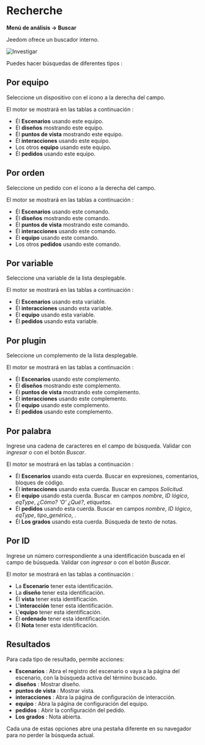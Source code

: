# Recherche
**Menú de análisis → Buscar**

Jeedom ofrece un buscador interno.

![Investigar](./images/search_intro.gif)

Puedes hacer búsquedas de diferentes tipos :

## Por equipo

Seleccione un dispositivo con el icono a la derecha del campo.

El motor se mostrará en las tablas a continuación :

- Él **Escenarios** usando este equipo.
- Él **diseños** mostrando este equipo.
- Él **puntos de vista** mostrando este equipo.
- Él **interacciones** usando este equipo.
- Los otros **equipo** usando este equipo.
- Él **pedidos** usando este equipo.

## Por orden

Seleccione un pedido con el icono a la derecha del campo.

El motor se mostrará en las tablas a continuación :

- Él **Escenarios** usando este comando.
- Él **diseños** mostrando este comando.
- Él **puntos de vista** mostrando este comando.
- Él **interacciones** usando este comando.
- Él **equipo** usando este comando.
- Los otros **pedidos** usando este comando.

## Por variable

Seleccione una variable de la lista desplegable.

El motor se mostrará en las tablas a continuación :

- Él **Escenarios** usando esta variable.
- Él **interacciones** usando esta variable.
- Él **equipo** usando esta variable.
- Él **pedidos** usando esta variable.

## Por plugin

Seleccione un complemento de la lista desplegable.

El motor se mostrará en las tablas a continuación :

- Él **Escenarios** usando este complemento.
- Él **diseños** mostrando este complemento.
- Él **puntos de vista** mostrando este complemento.
- Él **interacciones** usando este complemento.
- Él **equipo** usando este complemento.
- Él **pedidos** usando este complemento.

## Por palabra

Ingrese una cadena de caracteres en el campo de búsqueda. Validar con *ingresar* o con el botón *Buscar*.

El motor se mostrará en las tablas a continuación :

- Él **Escenarios** usando esta cuerda.
	Buscar en expresiones, comentarios, bloques de código.
- Él **interacciones** usando esta cuerda.
	Buscar en campos *Solicitud*.
- Él **equipo** usando esta cuerda.
	Buscar en campos *nombre*, *ID lógico*, *eqType*, *¿Cómo? 'O' ¿Qué?*, *etiquetas*.
- Él **pedidos** usando esta cuerda.
	Buscar en campos *nombre*, *ID lógico*, *eqType*, *tipo_genérico*, .
- Él **Los grados** usando esta cuerda.
	Búsqueda de texto de notas.

## Por ID

Ingrese un número correspondiente a una identificación buscada en el campo de búsqueda. Validar con *ingresar* o con el botón *Buscar*.

El motor se mostrará en las tablas a continuación :

- La **Escenario** tener esta identificación.
- La **diseño** tener esta identificación.
- Él **vista** tener esta identificación.
- L'**interacción** tener esta identificación.
- L'**equipo** tener esta identificación.
- Él **ordenado** tener esta identificación.
- Él **Nota** tener esta identificación.

## Resultados

Para cada tipo de resultado, permite acciones:
- **Escenarios** : Abra el registro del escenario o vaya a la página del escenario, con la búsqueda activa del término buscado.
- **diseños** : Mostrar diseño.
- **puntos de vista** : Mostrar vista.
- **interacciones** : Abra la página de configuración de interacción.
- **equipo** : Abra la página de configuración del equipo.
- **pedidos** : Abrir la configuración del pedido.
- **Los grados** : Nota abierta.

Cada una de estas opciones abre una pestaña diferente en su navegador para no perder la búsqueda actual.

